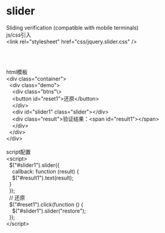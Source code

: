 # slider
Sliding verification (compatible with mobile terminals)<br/>
js/css引入<br/>
\<link rel="stylesheet" href="css/jquery.slider.css" /\><br/>
<script type="text/javascript" src="js/jquery.min.js"></script><br/>
<script type="text/javascript" src="js/jquery.slider.min.js"></script><br/>
html模板<br/>
\<div class="container"\><br/>
&nbsp;&nbsp;\<div class="demo"\><br/>
&nbsp;&nbsp;&nbsp;&nbsp;\<div class="btns"\\><br/>
&nbsp;&nbsp;&nbsp;&nbsp;\<button id="reset1"\>还原\</button\><br/>
&nbsp;&nbsp;&nbsp;&nbsp;\</div\> <br/>
&nbsp;&nbsp;&nbsp;&nbsp;\<div id="slider1" class="slider"\>\</div\><br/>
&nbsp;&nbsp;&nbsp;&nbsp;\<div class="result"\>验证结果：\<span id="result1"\>\</span\><br/>
&nbsp;&nbsp;&nbsp;&nbsp;\</div\><br/>
&nbsp;&nbsp;\</div\><br/>
\</div\><br/>
<br/>
script配置<br/>
\<script\><br/>
&nbsp;&nbsp;\$("#slider1").slider({<br/>
&nbsp;&nbsp;&nbsp;&nbsp;callback: function (result) {<br/>
&nbsp;&nbsp;&nbsp;&nbsp;$("#result1").text(result);<br/>
&nbsp;&nbsp;}<br/>
&nbsp;&nbsp;});<br/>
&nbsp;&nbsp;// 还原<br/>
&nbsp;&nbsp;$("#reset1").click(function () {<br/>
&nbsp;&nbsp;&nbsp;&nbsp;$("#slider1").slider("restore");<br/>
&nbsp;&nbsp;});<br/>
\</script\>
